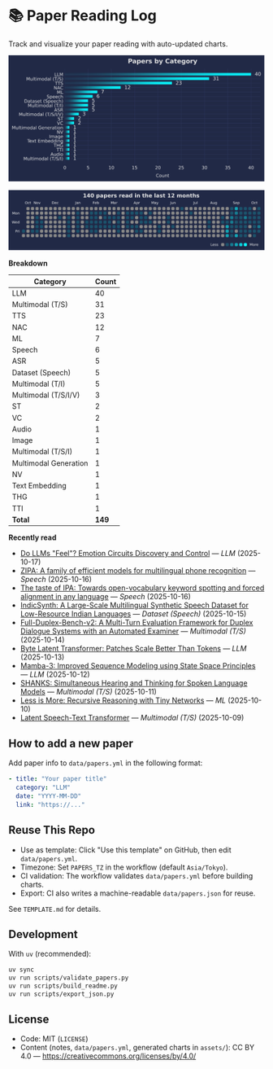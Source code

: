 # 📚 Paper Reading Log

Track and visualize your paper reading with auto-updated charts.

<!--CHART_START-->
![By category](assets/category_stylish.svg)

![Activity heatmap](assets/activity_heatmap.svg)


**Breakdown**

| Category | Count |
|---|---|
| LLM | 40 |
| Multimodal (T/S) | 31 |
| TTS | 23 |
| NAC | 12 |
| ML | 7 |
| Speech | 6 |
| ASR | 5 |
| Dataset (Speech) | 5 |
| Multimodal (T/I) | 5 |
| Multimodal (T/S/I/V) | 3 |
| ST | 2 |
| VC | 2 |
| Audio | 1 |
| Image | 1 |
| Multimodal (T/S/I) | 1 |
| Multimodal Generation | 1 |
| NV | 1 |
| Text Embedding | 1 |
| THG | 1 |
| TTI | 1 |
| **Total** | **149** |

**Recently read**

- [Do LLMs "Feel"? Emotion Circuits Discovery and Control](https://arxiv.org/abs/2510.11328) — *LLM* (2025-10-17)
- [ZIPA: A family of efficient models for multilingual phone recognition](https://aclanthology.org/2025.acl-long.961.pdf) — *Speech* (2025-10-16)
- [The taste of IPA: Towards open-vocabulary keyword spotting and forced alignment in any language](https://aclanthology.org/2024.naacl-long.43.pdf) — *Speech* (2025-10-16)
- [IndicSynth: A Large-Scale Multilingual Synthetic Speech Dataset for Low-Resource Indian Languages](https://aclanthology.org/2025.acl-long.1070.pdf) — *Dataset (Speech)* (2025-10-15)
- [Full-Duplex-Bench-v2: A Multi-Turn Evaluation Framework for Duplex Dialogue Systems with an Automated Examiner](https://arxiv.org/abs/2510.07838) — *Multimodal (T/S)* (2025-10-14)
- [Byte Latent Transformer: Patches Scale Better Than Tokens](https://aclanthology.org/2025.acl-long.453.pdf) — *LLM* (2025-10-13)
- [Mamba-3: Improved Sequence Modeling using State Space Principles](https://openreview.net/pdf?id=HwCvaJOiCj) — *LLM* (2025-10-12)
- [SHANKS: Simultaneous Hearing and Thinking for Spoken Language Models](https://arxiv.org/abs/2510.06917) — *Multimodal (T/S)* (2025-10-11)
- [Less is More: Recursive Reasoning with Tiny Networks](https://arxiv.org/abs/2510.04871) — *ML* (2025-10-10)
- [Latent Speech-Text Transformer](https://arxiv.org/abs/2510.06195) — *Multimodal (T/S)* (2025-10-09)
<!--CHART_END-->

## How to add a new paper

Add paper info to `data/papers.yml` in the following format:

```yaml
- title: "Your paper title"
  category: "LLM"
  date: "YYYY-MM-DD"
  link: "https://..."
```

## Reuse This Repo

- Use as template: Click "Use this template" on GitHub, then edit `data/papers.yml`.
- Timezone: Set `PAPERS_TZ` in the workflow (default `Asia/Tokyo`).
- CI validation: The workflow validates `data/papers.yml` before building charts.
- Export: CI also writes a machine-readable `data/papers.json` for reuse.

See `TEMPLATE.md` for details.

## Development

With `uv` (recommended):

```
uv sync
uv run scripts/validate_papers.py
uv run scripts/build_readme.py
uv run scripts/export_json.py
```

## License

- Code: MIT (`LICENSE`)
- Content (notes, `data/papers.yml`, generated charts in `assets/`): CC BY 4.0 — https://creativecommons.org/licenses/by/4.0/
